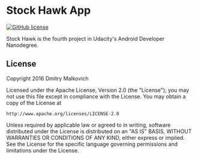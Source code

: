 # Stock Hawk App
[![GitHub license](https://img.shields.io/crates/l/rustc-serialize.svg)](https://github.com/DmitryMalkovich/stock-hawk-app/blob/master/LICENSE.txt)

Stock Hawk is the fourth project in Udacity's Android Developer Nanodegree.

## License

Copyright 2016 Dmitry Malkovich

Licensed under the Apache License, Version 2.0 (the "License");
you may not use this file except in compliance with the License.
You may obtain a copy of the License at

    http://www.apache.org/licenses/LICENSE-2.0

Unless required by applicable law or agreed to in writing, software
distributed under the License is distributed on an "AS IS" BASIS,
WITHOUT WARRANTIES OR CONDITIONS OF ANY KIND, either express or implied.
See the License for the specific language governing permissions and
limitations under the License.
